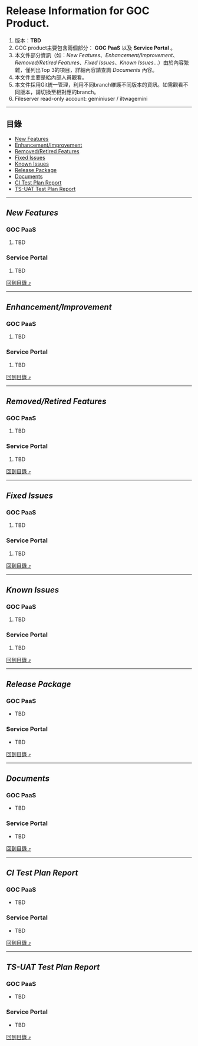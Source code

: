 # Release Information for GOC Product.
1. 版本：**TBD**
1. GOC product主要包含兩個部分： **GOC PaaS** 以及 **Service Portal** 。
2. 本文件部分資訊（如：_New Features_、_Enhancement/Improvement_、_Removed/Retired Features_、_Fixed Issues_、_Known Issues_...）由於內容繁雜，僅列出Top 3的項目，詳細內容請查詢 _Documents_ 內容。
3. 本文件主要是給內部人員觀看。
4. 本文件採用Git統一管理，利用不同branch維護不同版本的資訊。如需觀看不同版本，請切換至相對應的branch。
5. Fileserver read-only account: geminiuser / iltwagemini

****

## 目錄
* [New Features](#new-features)
* [Enhancement/Improvement](#enhancementimprovement)
* [Removed/Retired Features](#removedretired-features)
* [Fixed Issues](#fixed-issues)
* [Known Issues](#known-issues)
* [Release Package](#release-package)
* [Documents](#documents)
* [CI Test Plan Report](#ci-test-plan-report)
* [TS-UAT Test Plan Report](#ts-uat-test-plan-report)

------
## _New Features_
### GOC PaaS
1. TBD
### Service Portal
1. TBD

[回到目錄 :arrow_heading_up:](#目錄)

------
## _Enhancement/Improvement_
### GOC PaaS
1. TBD
### Service Portal
1. TBD

[回到目錄 :arrow_heading_up:](#目錄)

------
## _Removed/Retired Features_
### GOC PaaS
1. TBD
### Service Portal
1. TBD

[回到目錄 :arrow_heading_up:](#目錄)

------
## _Fixed Issues_
### GOC PaaS
1. TBD
### Service Portal
1. TBD

[回到目錄 :arrow_heading_up:](#目錄)

------
## _Known Issues_
### GOC PaaS
1. TBD
### Service Portal
1. TBD

[回到目錄 :arrow_heading_up:](#目錄)

------
## _Release Package_
### GOC PaaS
* TBD
### Service Portal
* TBD

[回到目錄 :arrow_heading_up:](#目錄)

------
## _Documents_
### GOC PaaS
* TBD
### Service Portal
* TBD

[回到目錄 :arrow_heading_up:](#目錄)

------
## _CI Test Plan Report_
### GOC PaaS
* TBD
### Service Portal
* TBD

[回到目錄 :arrow_heading_up:](#目錄)

------
## _TS-UAT Test Plan Report_
### GOC PaaS
* TBD
### Service Portal
* TBD

[回到目錄 :arrow_heading_up:](#目錄)
